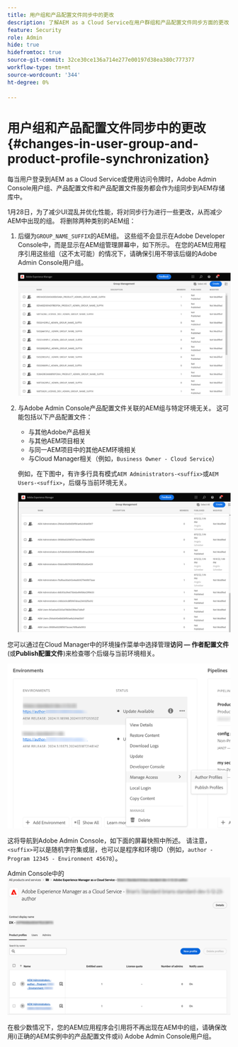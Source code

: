 ```yaml
---
title: 用户组和产品配置文件同步中的更改
description: 了解AEM as a Cloud Service在用户群组和产品配置文件同步方面的更改
feature: Security
role: Admin
hide: true
hidefromtoc: true
source-git-commit: 32ce30ce136a714e277e00197d38ea380c777377
workflow-type: tm+mt
source-wordcount: '344'
ht-degree: 0%

---
```



# 用户组和产品配置文件同步中的更改 {#changes-in-user-group-and-product-profile-synchronization}

每当用户登录到AEM as a Cloud Service或使用访问令牌时，Adobe Admin Console用户组、产品配置文件和产品配置文件服务都会作为组同步到AEM存储库中。

1月28日，为了减少UI混乱并优化性能，将对同步行为进行一些更改，从而减少AEM中出现的组。 将删除两种类别的AEM组：

1. 后缀为`GROUP_NAME_SUFFIX`的AEM组。 这些组不会显示在Adobe Developer Console中，而是显示在AEM组管理屏幕中，如下所示。 在您的AEM应用程序引用这些组（这不太可能）的情况下，请确保引用不带该后缀的Adobe Admin Console用户组。

   ![已删除组1](/help/security/assets/removed-groups-1.png)

1. 与Adobe Admin Console产品配置文件关联的AEM组与特定环境无关。 这可能包括以下产品配置文件：

   * 与其他Adobe产品相关
   * 与其他AEM项目相关
   * 与同一AEM项目中的其他AEM环境相关
   * 与Cloud Manager相关（例如，`Business Owner - Cloud Service`）

   例如，在下图中，有许多行具有模式`AEM Administrators-<suffix>`或`AEM Users-<suffix>`，后缀与当前环境无关。

   ![已删除组2](/help/security/assets/removed-groups-2.png)

您可以通过在Cloud Manager中的环境操作菜单中选择管理&#x200B;**访问 — 作者配置文件**(或&#x200B;**Publish配置文件**)来检查哪个后缀与当前环境相关。

![检查后缀](/help/security/assets/suffix-check.png)

这将导航到Adobe Admin Console，如下面的屏幕快照中所述。 请注意，`<suffix>`可以是随机字符集或层，也可以是程序和环境ID（例如，`author - Program 12345 - Environment 45678`）。

Admin Console中的![后缀](/help/security/assets/admin-console-profile-suffixes.png)

在极少数情况下，您的AEM应用程序会引用将不再出现在AEM中的组，请确保改用i)正确的AEM实例中的产品配置文件或ii) Adobe Admin Console用户组。
